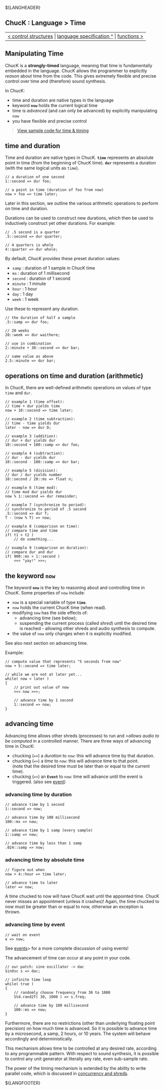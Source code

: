 ${LANGHEADER}

## ChucK : Language > Time

<div class="chuck_nav">
<center>
 <table border="0"><tr><td>
  <div class="chuck_nav_bar">	
    <a href="./ctrl.md">&lt; control structures</a>  |
    <a href="./index.md">language specification ^</a> | 
    <a href="./func.md">functions &gt;</a> 
  </div>
  </td></tr></table>
</center>
</div>

## Manipulating Time

ChucK is a __strongly-timed__ language, meaning that time is fundamentally 
embedded in the language.  ChucK allows the programmer to explicitly _reason_ 
about time from the code.  This gives extremely flexible and precise control 
over time and (therefore) sound synthesis.

In ChucK:

* time and duration are native types in the language
* keyword __`now`__ holds the current logical time
* time is _advanced_ (and can only be advanced) by explicitly manipulating `now`
* you have flexible and precise control

> [View sample code for time & timing](../examples/index.md#time)

<a id="type"></a>

## time and duration

Time and duration are native types in ChucK.  __`time`__ represents an absolute 
point in time (from the beginning of ChucK time).  __`dur`__ represents a 
duration (with the same logical units as `time`).

```chuck
// a duration of one second
1::second => dur foo;

// a point in time (duration of foo from now)
now + foo => time later;
```

Later in this section, we outline the various arithmetic operations to perform 
on time and duration.

Durations can be used to construct new durations, which then be used to 
inductively construct yet other durations. For example:

```chuck
// .5 second is a quarter
.5::second => dur quarter;

// 4 quarters is whole
4::quarter => dur whole;
```

By default, ChucK provides these preset duration values:

* `samp` : duration of 1 sample in ChucK time
* `ms` : duration of 1 millisecond
* `second` : duration of 1 second
* `minute` : 1 minute
* `hour` : 1 hour
* `day` : 1 day
* `week` : 1 week

Use these to represent any duration.

```chuck
// the duration of half a sample
.5::samp => dur foo;

// 20 weeks
20::week => dur waithere;

// use in combination
2::minute + 30::second => dur bar;

// same value as above
2.5::minute => dur bar;
```

<a id="oper"></a>

## operations on time and duration (arithmetic)

In ChucK, there are well-defined arithmetic operations on values of type 
`time` and `dur`.

```chuck
// example 1 (time offset):
// time + dur yields time
now + 10::second => time later;

// example 2 (time subtraction):
// time - time yields dur
later - now => dur D;

// example 3 (addition):
// dur + dur yields dur
10::second + 100::samp => dur foo;

// example 4 (subtraction):
// dur - dur yields dur
10::second - 100::samp => dur bar;

// example 5 (division):
// dur / dur yields number
10::second / 20::ms => float n;

// example 6 (time mod):
// time mod dur yields dur
now % 1::second => dur remainder;

// example 7 (synchronize to period):
// synchronize to period of .5 second
.5::second => dur T;
T - (now % T) => now;

// example 8 (comparison on time):
// compare time and time
if( t1 < t2 )
    // do something...

// example 9 (comparison on duration):
// compare dur and dur
if( 900::ms < 1::second )
    <<< "yay!" >>>;
```

<a id="now"></a>

## the keyword `now`

The keyword __`now`__ is the key to reasoning about and controlling time in 
ChucK. Some properties of `now` include:

* `now` is a special variable of type __`time`__.
* `now` holds the current ChucK time (when read).
* modifying `now` has the side effects of:
    * advancing time (see below);
    * suspending the current process (called _shred_) until the desired time 
      is reached - allowing other shreds and audio synthesis to compute.
* the value of `now` only changes when it is explicitly modified.

See also next section on advancing time.

Example:

```chuck
// compute value that represents "5 seconds from now"
now + 5::second => time later;

// while we are not at later yet...
while( now < later )
{
    // print out value of now
    <<< now >>>;

    // advance time by 1 second
    1::second => now;
}
```


<a id="advance"></a>

## advancing time

Advancing time allows other shreds (processes) to run and _>allows audio to 
be computed_ in a controlled manner. There are three ways of advancing time 
in ChucK:

* chucking (`=>`) a _duration_ to `now`: this will advance time by that duration.
* chucking (`=>`) a _time_ to `now`: this will advance time to that point.  
  (note that the desired time must be later than or equal to the current time).
* chucking (`=>`) an __`Event`__ to `now`: time will advance until
  the event is triggered.  (also see [event](./event.md))

### advancing time by duration

```chuck
// advance time by 1 second
1::second => now;

// advance time by 100 millisecond
100::ms => now;

// advance time by 1 samp (every sample)
1::samp => now;

// advance time by less than 1 samp
.024::samp => now;
```

### advancing time by absolute time

```chuck
// figure out when
now + 4::hour => time later;

// advance time to later
later => now;
```

A time chucked to now will have ChucK wait until the appointed time. ChucK 
never misses an appointment (unless it crashes)!  Again, the time chucked 
to now must be greater than or equal to now, otherwise an exception is thrown.

### advancing time by event

```chuck
// wait on event
e => now;
```

See [events](./event.md)> for a more complete discussion of using events!

The advancement of time can occur at any point in your code.

```chuck
// our patch: sine oscillator -> dac
SinOsc s => dac;

// infinite time loop
while( true )
{
    // randomly choose frequency from 30 to 1000
    Std.rand2f( 30, 1000 ) => s.freq;

    // advance time by 100 millisecond
    100::ms => now;
}
```

Furthermore, there are no restrictions (other than underlying floating point 
precision) on how much time is advanced.  So it is possible to advance time 
by a microsecond, a samp, 2 hours, or 10 years.  The system will behave 
accordingly and deterministically.

This mechanism allows time to be controlled at any desired rate, according to 
any programmable pattern.  With respect to sound synthesis, it is possible to 
control any unit generator at literally any rate, even sub-sample rate.

The power of the timing mechanism is extended by the ability to write parallel 
code, which is discussed in [concurrency and shreds](./spork.md).


${LANGFOOTER}
